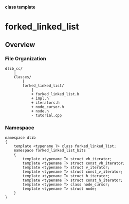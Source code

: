 **class template**
# forked_linked_list

## Overview

### File Organization

```
dlib_cc/
	|
	Classes/
		|
		forked_linked_list/
			|
			+ forked_linked_list.h
			+ impl.h
			+ iterators.h
			+ node_cursor.h
			+ node.h
			- tutorial.cpp
```

### Namespace

```
namespace dlib
{
	template <typename T> class forked_linked_list;
	namespace forked_linked_list_bits
	{
		template <typename T> struct vh_iterator;
		template <typename T> struct const_vh_iterator;
		template <typename T> struct v_iterator;
		template <typename T> struct const_v_iterator;
		template <typename T> struct h_iterator;
		template <typename T> struct const_h_iterator;
		template <typename T> class node_cursor;
		template <typename T> struct node;
	}
}
```

### 